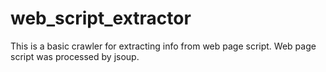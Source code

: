 # web_script_extractor
This is a basic crawler for extracting info from web page script.
Web page script was processed by jsoup.
